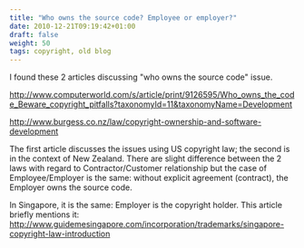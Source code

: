 ```yaml
---
title: "Who owns the source code? Employee or employer?"
date: 2010-12-21T09:19:42+01:00
draft: false
weight: 50
tags: copyright, old blog
---
```


I found these 2 articles discussing "who owns the source code" issue.

http://www.computerworld.com/s/article/print/9126595/Who_owns_the_code_Beware_copyright_pitfalls?taxonomyId=11&taxonomyName=Development

http://www.burgess.co.nz/law/copyright-ownership-and-software-development

The first article discusses the issues using US copyright law; the second is in the context of New Zealand. There are slight difference between the 2 laws with regard to Contractor/Customer relationship but the case of Employee/Employer is the same: without explicit agreement (contract), the Employer owns the source code.

In Singapore, it is the same: Employer is the copyright holder. This article briefly mentions it: http://www.guidemesingapore.com/incorporation/trademarks/singapore-copyright-law-introduction